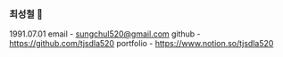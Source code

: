 ### 최성철 👋

<!--
**tjsdla520/tjsdla520** is a ✨ _special_ ✨ repository because its `README.md` (this file) appears on your GitHub profile.

Here are some ideas to get you started:

- 🔭 I’m currently working on ...
- 🌱 I’m currently learning ...
- 👯 I’m looking to collaborate on ...
- 🤔 I’m looking for help with ...
- 💬 Ask me about ...
- 📫 How to reach me: ...
- 😄 Pronouns: ...
- ⚡ Fun fact: ...
-->
1991.07.01
email - sungchul520@gmail.com
github - https://github.com/tjsdla520
portfolio - https://www.notion.so/tjsdla520
